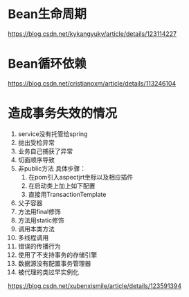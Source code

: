# Bean生命周期
https://blog.csdn.net/kykangyuky/article/details/123114227

# Bean循环依赖
https://blog.csdn.net/cristianoxm/article/details/113246104

# 造成事务失效的情况
1. service没有托管给spring
2. 抛出受检异常
3. 业务自己捕获了异常
4. 切面顺序导致
5. 非public方法
    具体步骤：
    1. 在pom引入aspectjrt坐标以及相应插件
    2. 在启动类上加上如下配置
    3. 直接用TransactionTemplate
6. 父子容器
7. 方法用final修饰
8. 方法用static修饰
9. 调用本类方法
10. 多线程调用
11. 错误的传播行为
12. 使用了不支持事务的存储引擎
13. 数据源没有配置事务管理器
14. 被代理的类过早实例化

https://blog.csdn.net/xubenxismile/article/details/123591394
